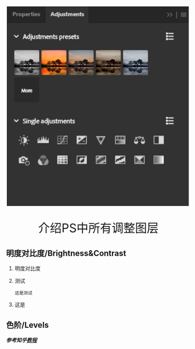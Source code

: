 <p align='center'><img width='500' src='../Pictures/ps/调整图层-图1.png'></img></p>
<p align='center' style='font-size:32px'>介绍PS中所有调整图层</p>

## 明度对比度/Brightness&Contrast

1. 明度对比度
2. 测试

   ```
   这是测试
   ```
3. 这是

## 色阶/Levels

***参考知乎[教程](https://zhuanlan.zhihu.com/p/112797595)***

